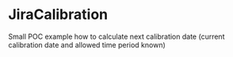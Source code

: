 # JiraCalibration
Small POC example how to calculate next calibration date (current calibration date and allowed time period known)
